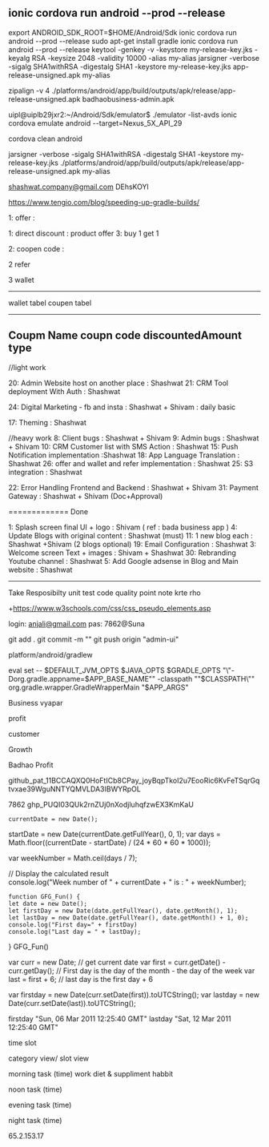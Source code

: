 ## ionic cordova run android --prod --release
export ANDROID_SDK_ROOT=$HOME/Android/Sdk
ionic cordova run android --prod --release
sudo apt-get install gradle
ionic cordova run android --prod --release
keytool -genkey -v -keystore my-release-key.jks -keyalg RSA -keysize 2048 -validity 10000 -alias my-alias
jarsigner -verbose -sigalg SHA1withRSA -digestalg SHA1 -keystore my-release-key.jks app-release-unsigned.apk my-alias

zipalign -v 4 ./platforms/android/app/build/outputs/apk/release/app-release-unsigned.apk badhaobusiness-admin.apk

uipl@uiplb29jxr2:~/Android/Sdk/emulator$ ./emulator  -list-avds
ionic cordova emulate android --target=Nexus_5X_API_29

cordova clean android


jarsigner -verbose -sigalg SHA1withRSA -digestalg SHA1 -keystore my-release-key.jks ./platforms/android/app/build/outputs/apk/release/app-release-unsigned.apk my-alias


shashwat.company@gmail.com
DEhsKOYl


https://www.tengio.com/blog/speeding-up-gradle-builds/

<!-- 
<?xml version="1.0" encoding="UTF-8"?>
<CORSConfiguration xmlns="http://s3.amazonaws.com/doc/2006-03-01/">
<CORSRule>
    <AllowedOrigin>*</AllowedOrigin>
    <AllowedMethod>PUT</AllowedMethod>
    <AllowedMethod>POST</AllowedMethod>
    <AllowedMethod>GET</AllowedMethod>
    <MaxAgeSeconds>3000</MaxAgeSeconds>
    <AllowedHeader>*</AllowedHeader>
</CORSRule>
</CORSConfiguration> -->




1: offer :

1: direct discount : product offer 
3: buy 1 get 1

2: coopen code : 

2 refer

3 wallet

----------------------


wallet tabel
coupen tabel


-----------------
Coupm Name
coupn code
discountedAmount
type 
-----------------

//light work

20: Admin Website host on another place : Shashwat
21: CRM Tool deployment With Auth : Shashwat

24: Digital Marketing - fb and insta : Shashwat + Shivam : daily basic


17: Theming : Shashwat

//heavy work
8: Client bugs  : Shashwat +  Shivam 
9: Admin bugs : Shashwat +  Shivam 
10: CRM Customer list with SMS Action : Shashwat
15: Push Notification implementation :Shashwat
18: App Language Translation : Shashwat
26: offer and wallet and refer implementation : Shashwat
25: S3 integration :  Shashwat



22: Error Handling Frontend and Backend : Shashwat + Shivam 
31: Payment Gateway : Shashwat + Shivam (Doc+Approval)



============= Done

1: Splash screen final UI + logo : Shivam ( ref : bada business app  ) 
4: Update Blogs with original content : Shashwat (must)
11: 1 new blog each : Shashwat +Shivam  (2 blogs optional)
19: Email Configuration : Shashwat
3: Welcome screen Text + images : Shivam + Shashwat
30: Rebranding Youtube channel : Shashwat
5: Add Google adsense in Blog and Main website : Shashwat




--------------------------------------------------------

Take Resposibilty
unit test
code quality
point note krte rho



+https://www.w3schools.com/css/css_pseudo_elements.asp



login: anjali@gmail.com
pas: 7862@Suna



git add .
git commit -m ""
git push origin "admin-ui"



platform/android/gradlew

eval set -- $DEFAULT_JVM_OPTS $JAVA_OPTS $GRADLE_OPTS "\"-Dorg.gradle.appname=$APP_BASE_NAME\"" -classpath "\"$CLASSPATH\"" org.gradle.wrapper.GradleWrapperMain "$APP_ARGS"














Business  vyapar

profit   

customer


Growth




Badhao Profit


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


 7862
   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

    currentDate = new Date();
startDate = new Date(currentDate.getFullYear(), 0, 1);
var days = Math.floor((currentDate - startDate) /
    (24 * 60 * 60 * 1000));
 
var weekNumber = Math.ceil(days / 7);
 
// Display the calculated result       
console.log("Week number of " + currentDate +
    " is :   " + weekNumber);




    function GFG_Fun() {
    let date = new Date();
    let firstDay = new Date(date.getFullYear(), date.getMonth(), 1);
    let lastDay = new Date(date.getFullYear(), date.getMonth() + 1, 0);
    console.log("First day=" + firstDay)
    console.log("Last day = " + lastDay);
}
GFG_Fun()



var curr = new Date; // get current date
var first = curr.getDate() - curr.getDay(); // First day is the day of the month - the day of the week
var last = first + 6; // last day is the first day + 6

var firstday = new Date(curr.setDate(first)).toUTCString();
var lastday = new Date(curr.setDate(last)).toUTCString();

firstday
"Sun, 06 Mar 2011 12:25:40 GMT"
lastday
"Sat, 12 Mar 2011 12:25:40 GMT"


time slot 

category view/ slot view

morning task (time)
work
diet & suppliment
habbit



noon task (time)

evening task (time)


night task (time)



65.2.153.17